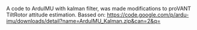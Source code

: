 A code to ArduIMU with kalman filter, was made modifications to proVANT TiltRotor attitude estimation.
Bassed on:
https://code.google.com/p/ardu-imu/downloads/detail?name=ArduIMU_Kalman.zip&can=2&q=
